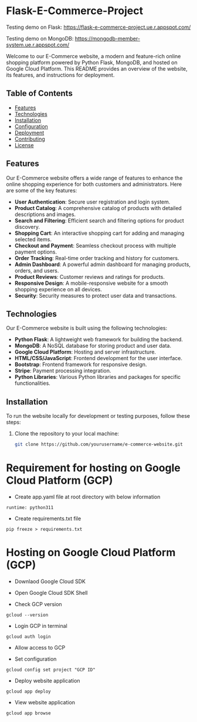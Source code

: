 # Flask-E-Commerce-Project

Testing demo on Flask:
https://flask-e-commerce-project.ue.r.appspot.com/

Testing demo on MongoDB:
https://mongodb-member-system.ue.r.appspot.com/

Welcome to our E-Commerce website, a modern and feature-rich online shopping platform powered by Python Flask, MongoDB, and hosted on Google Cloud Platform. This README provides an overview of the website, its features, and instructions for deployment.

## Table of Contents
- [Features](#features)
- [Technologies](#technologies)
- [Installation](#installation)
- [Configuration](#configuration)
- [Deployment](#deployment)
- [Contributing](#contributing)
- [License](#license)

## Features

Our E-Commerce website offers a wide range of features to enhance the online shopping experience for both customers and administrators. Here are some of the key features:

- **User Authentication**: Secure user registration and login system.
- **Product Catalog**: A comprehensive catalog of products with detailed descriptions and images.
- **Search and Filtering**: Efficient search and filtering options for product discovery.
- **Shopping Cart**: An interactive shopping cart for adding and managing selected items.
- **Checkout and Payment**: Seamless checkout process with multiple payment options.
- **Order Tracking**: Real-time order tracking and history for customers.
- **Admin Dashboard**: A powerful admin dashboard for managing products, orders, and users.
- **Product Reviews**: Customer reviews and ratings for products.
- **Responsive Design**: A mobile-responsive website for a smooth shopping experience on all devices.
- **Security**: Security measures to protect user data and transactions.

## Technologies

Our E-Commerce website is built using the following technologies:

- **Python Flask**: A lightweight web framework for building the backend.
- **MongoDB**: A NoSQL database for storing product and user data.
- **Google Cloud Platform**: Hosting and server infrastructure.
- **HTML/CSS/JavaScript**: Frontend development for the user interface.
- **Bootstrap**: Frontend framework for responsive design.
- **Stripe**: Payment processing integration.
- **Python Libraries**: Various Python libraries and packages for specific functionalities.

## Installation

To run the website locally for development or testing purposes, follow these steps:

1. Clone the repository to your local machine:

   ```bash
   git clone https://github.com/yourusername/e-commerce-website.git

# Requirement for hosting on Google Cloud Platform (GCP)

* Create app.yaml file at root directory with below information
```
runtime: python311
```

* Create requirements.txt file
```
pip freeze > requirements.txt
```

# Hosting on Google Cloud Platform (GCP)

* Downlaod Google Cloud SDK

* Open Google Cloud SDK Shell

* Check GCP version
```
gcloud --version
```

* Login GCP in terminal
```
gcloud auth login
```

* Allow access to GCP

* Set configuration
```
gcloud config set project "GCP ID"
```

* Deploy website application
```
gcloud app deploy
```

* View website application
```
gcloud app browse
```